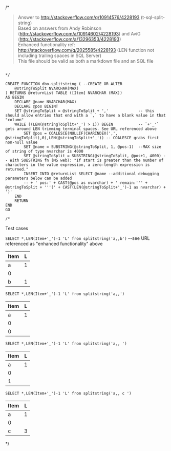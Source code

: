 /*
> Answer to http://stackoverflow.com/q/10914576/4228193 (t-sql-split-string)<br />
> Based on answers from Andy Robinson (http://stackoverflow.com/a/10914602/4228193) and AviG (http://stackoverflow.com/a/13296353/4228193)<br />
> Enhanced functionality ref: http://stackoverflow.com/q/2025585/4228193 (LEN function not including trailing spaces in SQL Server)<br />
> This file should be valid as both a markdown file and an SQL file<br />

```

*/

CREATE FUNCTION dbo.splitstring ( --CREATE OR ALTER
    @stringToSplit NVARCHAR(MAX)
) RETURNS @returnList TABLE ([Item] NVARCHAR (MAX))
AS BEGIN
    DECLARE @name NVARCHAR(MAX)
    DECLARE @pos BIGINT
    SET @stringToSplit = @stringToSplit + ','             -- this should allow entries that end with a `,` to have a blank value in that "column"
    WHILE ((LEN(@stringToSplit+'_') > 1)) BEGIN           -- `+'_'` gets around LEN trimming terminal spaces. See URL referenced above
        SET @pos = COALESCE(NULLIF(CHARINDEX(',', @stringToSplit),0),LEN(@stringToSplit+'_')) -- COALESCE grabs first non-null value
        SET @name = SUBSTRING(@stringToSplit, 1, @pos-1)  --MAX size of string of type nvarchar is 4000 
        SET @stringToSplit = SUBSTRING(@stringToSplit, @pos+1, 4000) -- With SUBSTRING fn (MS web): "If start is greater than the number of characters in the value expression, a zero-length expression is returned."
        INSERT INTO @returnList SELECT @name --additional debugging parameters below can be added
        -- + ' pos:' + CAST(@pos as nvarchar) + ' remain:''' + @stringToSplit + '''(' + CAST(LEN(@stringToSplit+'_')-1 as nvarchar) + ')'
    END
    RETURN
END
GO

/*
```
Test cases

`SELECT *,LEN(Item+'_')-1 'L' from splitstring('a,,b')` --see URL referenced as "enhanced functionality" above

Item  | L
--- | ---
a |  1
  |  0
b |  1

`SELECT *,LEN(Item+'_')-1 'L' from splitstring('a,,')`

Item  | L   
--- | ---
a |  1
  |  0
  |  0

`SELECT *,LEN(Item+'_')-1 'L' from splitstring('a,, ')`

Item  | L   
--- | ---
a |  1
  |  0
  |  1

`SELECT *,LEN(Item+'_')-1 'L' from splitstring('a,, c ')`

Item  | L   
--- | ---
a |  1
  |  0
 c | 3
 
 */
